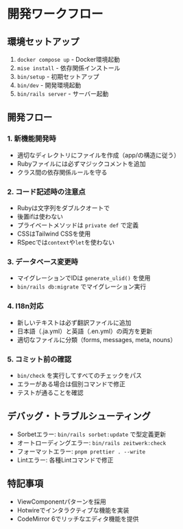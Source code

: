 # 開発ワークフロー

## 環境セットアップ

1. `docker compose up` - Docker環境起動
2. `mise install` - 依存関係インストール
3. `bin/setup` - 初期セットアップ
4. `bin/dev` - 開発環境起動
5. `bin/rails server` - サーバー起動

## 開発フロー

### 1. 新機能開発時

- 適切なディレクトリにファイルを作成（app/の構造に従う）
- Rubyファイルには必ずマジックコメントを追加
- クラス間の依存関係ルールを守る

### 2. コード記述時の注意点

- Rubyは文字列をダブルクオートで
- 後置ifは使わない
- プライベートメソッドは `private def` で定義
- CSSはTailwind CSSを使用
- RSpecでは`context`や`let`を使わない

### 3. データベース変更時

- マイグレーションでIDは `generate_ulid()` を使用
- `bin/rails db:migrate` でマイグレーション実行

### 4. I18n対応

- 新しいテキストは必ず翻訳ファイルに追加
- 日本語（.ja.yml）と英語（.en.yml）の両方を更新
- 適切なファイルに分類（forms, messages, meta, nouns）

### 5. コミット前の確認

- `bin/check` を実行してすべてのチェックをパス
- エラーがある場合は個別コマンドで修正
- テストが通ることを確認

## デバッグ・トラブルシューティング

- Sorbetエラー: `bin/rails sorbet:update` で型定義更新
- オートローディングエラー: `bin/rails zeitwerk:check`
- フォーマットエラー: `pnpm prettier . --write`
- Lintエラー: 各種Lintコマンドで修正

## 特記事項

- ViewComponentパターンを採用
- Hotwireでインタラクティブな機能を実装
- CodeMirror 6でリッチなエディタ機能を提供
